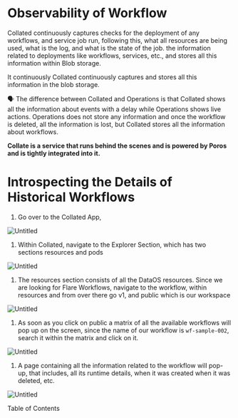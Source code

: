 # Observability of Workflow


Collated continuously captures checks for the deployment of any workflows, and service job run, following this, what all resources are being used, what is the log, and what is the state of the job. the information related to deployments like workflows, services, etc., and stores all this information within Blob storage.

 It continuously  Collated continuously captures and stores all this information in the blob storage.

<aside>
🗣️ The difference between Collated and Operations is that Collated shows all the information about events with a delay while Operations shows live actions. Operations does not store any information and once the workflow is deleted, all the information is lost, but Collated stores all the information about workflows.

</aside>

**Collate is a service that runs behind the scenes and is powered by Poros and is tightly integrated into it.** 

# Introspecting the Details of Historical Workflows

1. Go over to the Collated App, 

![Untitled](Observability%20of%20Workflow%20c1d1b373cb6d436a864323a7d3c63628/Untitled.png)

1. Within Collated, navigate to the Explorer Section, which has two sections resources and pods

![Untitled](Observability%20of%20Workflow%20c1d1b373cb6d436a864323a7d3c63628/Untitled%201.png)

1. The resources section consists of all the DataOS resources. Since we are looking for Flare Workflows, navigate to the workflow, within resources and from over there go v1, and public which is our workspace

![Untitled](Observability%20of%20Workflow%20c1d1b373cb6d436a864323a7d3c63628/Untitled%202.png)

1. As soon as you click on public a matrix of all the available workflows will pop up on the screen, since the name of our workflow is `wf-sample-002`, search it within the matrix and click on it.

![Untitled](Observability%20of%20Workflow%20c1d1b373cb6d436a864323a7d3c63628/Untitled%203.png)

1. A page containing all the information related to the workflow will pop-up, that includes, all its runtime details, when it was created when it was deleted, etc. 

![Untitled](Observability%20of%20Workflow%20c1d1b373cb6d436a864323a7d3c63628/Untitled%204.png)

Table of Contents